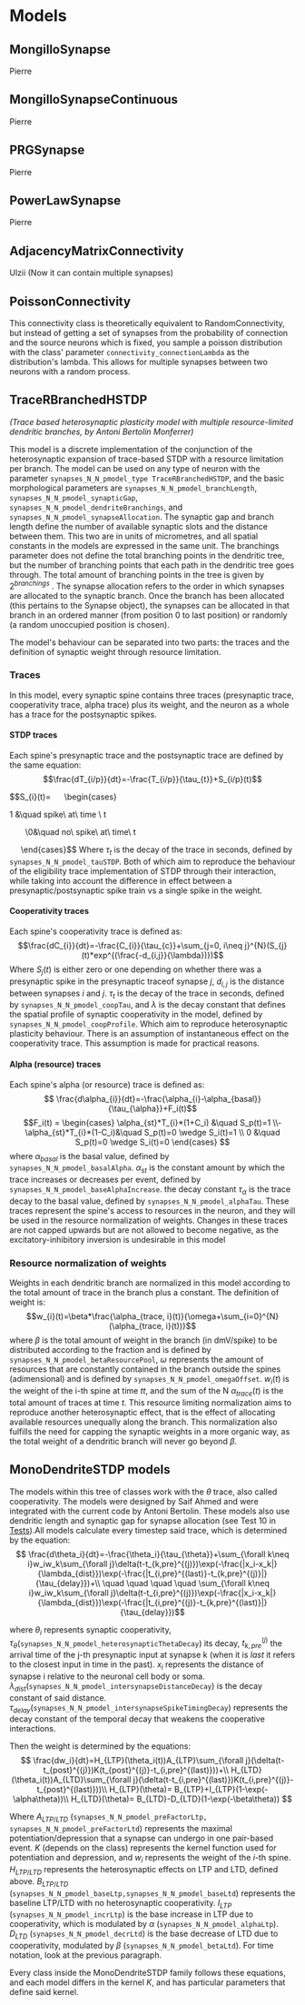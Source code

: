 # Models
## MongilloSynapse
Pierre
## MongilloSynapseContinuous
Pierre
## PRGSynapse
Pierre
## PowerLawSynapse
Pierre
## AdjacencyMatrixConnectivity
Ulzii
(Now it can contain multiple synapses)
## PoissonConnectivity
This connectivity class is theoretically equivalent to RandomConnectivity, but instead of getting a set of synapses from the probability of connection and the source neurons which is fixed, you sample a poisson distribution with the class' parameter `connectivity_connectionLambda` as the distribution's lambda. This allows for multiple synapses between two neurons with a random process.
## TraceRBranchedHSTDP
*(Trace based heterosynaptic plasticity model with multiple resource-limited dendritic branches, by Antoni Bertolin Monferrer)*

This model is a discrete implementation of the conjunction of the heterosynaptic expansion of trace-based STDP with a resource limitation per branch. The model can be used on any type of neuron with the parameter `synapses_N_N_pmodel_type TraceRBranchedHSTDP`, and the basic morphological parameters are `synapses_N_N_pmodel_branchLength`, `synapses_N_N_pmodel_synapticGap`, `synapses_N_N_pmodel_dendriteBranchings`, and `synapses_N_N_pmodel_synapseAllocation`. The synaptic gap and branch length define the number of available synaptic slots and the distance between them. This two are in units of micrometres, and all spatial constants in the models are expressed in the same unit. The branchings parameter does not define the total branching points in the dendritic tree, but the number of branching points that each path in the dendritic tree goes through. The total amount of branching points in the tree is given by $2^{branchings}$ . The synapse allocation refers to the order in which synapses are allocated to the synaptic branch. Once the branch has been allocated (this pertains to the Synapse object), the synapses can be allocated in that branch in an ordered manner (from position 0 to last position) or randomly (a random unoccupied position is chosen).

The model's behaviour can be separated into two parts: the traces and the definition of synaptic weight through resource limitation.

### Traces

In this model, every synaptic spine contains three traces (presynaptic trace, cooperativity trace, alpha trace) plus its weight, and the neuron as a whole has a trace for the postsynaptic spikes. 
#### STDP traces
Each spine's presynaptic trace and the postsynaptic trace are defined by the same equation:
$$\frac{dT_{i/p}}{dt}=-\frac{T_{i/p}}{\tau_{t}}+S_{i/p}(t)$$

$$S_{i}(t)=
     \begin{cases}

1 &\quad spike\ at\ time \ t

       \\0&\quad no\ spike\ at\ time\ t

     \end{cases}$$
Where $\tau_{t}$ is the decay of the trace in seconds, defined by `synapses_N_N_pmodel_tauSTDP`.
Both of which aim to reproduce the behaviour of the eligibility trace implementation of STDP through their interaction, while taking into account the difference in effect between a presynaptic/postsynaptic spike train vs a single spike in the weight. 
#### Cooperativity traces
Each spine's cooperativity trace is defined as:
$$\frac{dC_{i}}{dt}=-\frac{C_{i}}{\tau_{c}}+\sum_{j=0, i\neq j}^{N}(S_{j}(t)*exp^{(\frac{-d_{i,j}}{\lambda})})$$
Where $S_{j}(t)$ is either zero or one depending on whether there was a presynaptic spike in the presynaptic traceof synapse $j$, $d_{i,j}$ is the distance between synapses $i$ and $j$. $\tau_{t}$ is the decay of the trace in seconds, defined by `synapses_N_N_pmodel_coopTau`, and $\lambda$ is the decay constant that defines the spatial profile of synaptic cooperativity in the model, defined by `synapses_N_N_pmodel_coopProfile`.
Which aim to reproduce heterosynaptic plasticity behaviour. There is an assumption of instantaneous effect on the cooperativity trace. This assumption is made for practical reasons.
#### Alpha (resource) traces
Each spine's alpha (or resource) trace is defined as:
$$ \frac{d\alpha_{i}}{dt}=-\frac{\alpha_{i}-\alpha_{basal}}{\tau_{\alpha}}+F_i(t)$$
$$F_i(t) = 
     \begin{cases}
       \alpha_{st}*T_{i}*(1+C_i) &\quad S_p(t)=1
       \\-\alpha_{st}*T_{i}*(1-C_i)&\quad S_p(t)=0 \wedge S_i(t)=1 \\
        0 &\quad S_p(t)=0 \wedge S_i(t)=0
     \end{cases}
$$
where $\alpha_{basal}$ is the basal value, defined by `synapses_N_N_pmodel_basalAlpha`. $\alpha_{st}$ is the constant amount by which the trace increases or decreases per event, defined by `synapses_N_N_pmodel_baseAlphaIncrease`. the decay constant $\tau_{\alpha}$ is the trace decay to the basal value, defined by `synapses_N_N_pmodel_alphaTau`.
These traces represent the spine's access to resources in the neuron, and they will be used in the resource normalization of weights. Changes in these traces are not capped upwards but are not allowed to become negative, as the excitatory-inhibitory inversion is undesirable in this model

### Resource normalization of weights
Weights in each dendritic branch are normalized in this model according to the total amount of trace in the branch plus a constant. The definition of weight is:
$$w_{i}(t)=\beta*\frac{\alpha_{trace, i}(t)}{\omega+\sum_{i=0}^{N}(\alpha_{trace, i}(t))}$$
where $\beta$ is the total amount of weight in the branch (in dmV/spike) to be distributed according to the fraction and is defined by `synapses_N_N_pmodel_betaResourcePool`, $\omega$ represents the amount of resources that are constantly contained in the branch outside the spines (adimensional) and is defined by `synapses_N_N_pmodel_omegaOffset`. $w_{i}(t)$ is the weight of the i-th spine at time $t$$t$, and the sum of the N $\alpha_{trace}(t)$ is the total amount of traces at time $t$. 
This resource limiting normalization aims to reproduce another heterosynaptic effect, that is the effect of allocating available resources unequally along the branch. This normalization also fulfills the need for capping the synaptic weights in a more organic way, as the total weight of a dendritic branch will never go beyond $\beta$.

## MonoDendriteSTDP models
The models within this tree of classes work with the $\theta$ trace, also called cooperativity. The models were designed by Saif Ahmed and were integrated with the current code by Antoni Bertolin. These models also use dendritic length and synaptic gap for synapse allocation (see Test 10 in [Tests](README_Tests.md)).All models calculate every timestep said trace, which is determined by the equation:
$$ \frac{d\theta_i}{dt}=-\frac{\theta_i}{\tau_{\theta}}+\sum_{\forall k\neq i}w_iw_k\sum_{\forall j}\delta(t-t_{k,pre}^{(j)})\exp(-\frac{|x_i-x_k|}{\lambda_{dist}})\exp(-\frac{|t_{i,pre}^{(last)}-t_{k,pre}^{(j)}|}{\tau_{delay}})+\\ \quad \quad \quad \quad 
\sum_{\forall k\neq i}w_iw_k\sum_{\forall j}\delta(t-t_{i,pre}^{(j)})\exp(-\frac{|x_i-x_k|}{\lambda_{dist}})\exp(-\frac{|t_{i,pre}^{(j)}-t_{k,pre}^{(last)}|}{\tau_{delay}})$$

where $\theta_i$ represents synaptic cooperativity, $\tau_{\theta}$(`synapses_N_N_pmodel_heterosynapticThetaDecay`) its decay, $t_{k,pre}^{(j)}$ the arrival time of the j-th presynaptic input at synapse k (when it is $last$ it refers to the closest input in time in the past). $x_i$ represents the distance of synapse i relative to the neuronal cell body or soma. $\lambda_{dist}$(`synapses_N_N_pmodel_intersynapseDistanceDecay`) is the decay constant of said distance. $\tau_{delay}$(`synapses_N_N_pmodel_intersynapseSpikeTimingDecay`) represents the decay constant of the temporal decay that weakens the cooperative interactions.

Then the weight is determined by the equations:
$$
\frac{dw_i}{dt}=H_{LTP}(\theta_i(t))A_{LTP}\sum_{\forall j}(\delta(t-t_{post}^{(j)})K(t_{post}^{(j)}-t_{i,pre}^{(last)}))+\\ H_{LTD}(\theta_i(t))A_{LTD}\sum_{\forall j}(\delta(t-t_{i,pre}^{(last)})K(t_{i,pre}^{(j)}-t_{post}^{(last)}))\\
H_{LTP}(\theta)= B_{LTP}+I_{LTP}(1-\exp(-\alpha\theta))\\
H_{LTD}(\theta)= B_{LTD}-D_{LTD}(1-\exp(-\beta\theta))
$$

Where $A_{LTP/LTD}$ (`synapses_N_N_pmodel_preFactorLtp, synapses_N_N_pmodel_preFactorLtd`) represents the maximal potentiation/depression that a synapse can undergo in one pair-based event. $K$ (depends on the class) represents the kernel function used for potentiation and depression, and $w_i$ represents the weight of the $i$-th spine. $H_{LTP/LTD}$ represents the heterosynaptic effects on LTP and LTD, defined above. $B_{LTP/LTD}$ (`synapses_N_N_pmodel_baseLtp,synapses_N_N_pmodel_baseLtd`) represents the baseline LTP/LTD with no heterosynaptic cooperativity. $I_{LTP}$ (`synapses_N_N_pmodel_incrLtp`) is the base increase in LTP due to cooperativity, which is modulated by $\alpha$ (`synapses_N_N_pmodel_alphaLtp`). $D_{LTD}$ (`synapses_N_N_pmodel_decrLtd`) is the base decrease of LTD due to cooperativity, modulated by $\beta$ (`synapses_N_N_pmodel_betaLtd`). For time notation, look at the previous paragraph.

Every class inside the MonoDendriteSTDP family follows these equations, and each model differs in the kernel $K$, and has particular parameters that define said kernel.